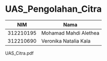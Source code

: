 # UAS_Pengolahan_Citra
| NIM | Nama |
| - | - |
| 312210195| Mohamad Mahdi Alethea |
| 312210690 | Veronika Natalia Kala|


UAS_Citra.pdf

